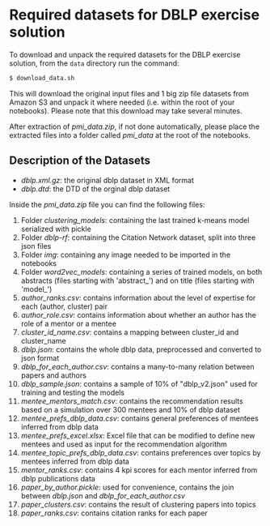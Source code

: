 # Required datasets for DBLP exercise solution

To download and unpack the required datasets for the DBLP exercise solution, from the `data` directory run the command:

```bash
$ download_data.sh
```

This will download the original input files and 1 big zip file datasets from Amazon S3 and unpack it where needed (i.e. within the root of your notebooks). Please note that this download may take several minutes.

After extraction of *pmi_data.zip*, if not done automatically, please place the extracted files into a folder called *pmi_data* at the root of the notebooks.

## Description of the Datasets
- *dblp.xml.gz*: the original dblp dataset in XML format
- *dblp.dtd*: the DTD of the orginal dblp dataset

Inside the *pmi_data.zip* file you can find the following files:
1. Folder *clustering_models*: containing the last trained k-means model serialized with pickle
2. Folder *dblp-rf*: containing the Citation Network dataset, split into three json files
3. Folder *img*: containing any image needed to be imported in the notebooks
4. Folder *word2vec_models*: containing a series of trained models, on both abstracts (files starting with 'abstract_') and on title (files starting with 'model_')
5. *author_ranks.csv*: contains information about the level of expertise for each (author, cluster) pair
6. *author_role.csv*: contains information about whether an author has the role of a mentor or a mentee
7. *cluster_id_name.csv*: contains a mapping between cluster_id and cluster_name
8. *dblp.json*: contains the whole dblp data, preprocessed and converted to json format 
9. *dblp_for_each_author.csv*: contains a many-to-many relation between papers and authors
10. *dblp_sample.json*: contains a sample of 10% of "dblp_v2.json" used for training and testing the models
11. *mentee_mentors_match.csv*: contains the recommendation results based on a simulation over 300 mentees and 10% of dblp dataset
12. *mentee_prefs_dblp_data.csv*: contains general preferences of mentees inferred from dblp data
13. *mentee_prefs_excel.xlsx*: Excel file that can be modified to define new mentees and used as input for the recommendation algorithm
14. *mentee_topic_prefs_dblp_data.csv*: contains preferences over topics by mentees inferred from dblp data
15. *mentor_ranks.csv*: contains 4 kpi scores for each mentor inferred from dblp publications data
16. *paper_by_author.pickle*: used for convenience, contains the join between *dblp.json* and *dblp_for_each_author.csv*
17. *paper_clusters.csv*: contains the result of clustering papers into topics
18. *paper_ranks.csv*: contains citation ranks for each paper
